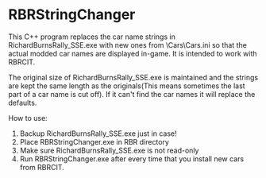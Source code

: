 # RBRStringChanger

This C++ program replaces the car name strings in RichardBurnsRally_SSE.exe with new ones from \Cars\Cars.ini so that the actual modded car names are displayed in-game. It is intended to work with RBRCIT.

The original size of RichardBurnsRally_SSE.exe is maintained and the strings are kept the same length as the originals(This means sometimes the last part of a car name is cut off).
If it can't find the car names it will replace the defaults.

How to use:
1. Backup RichardBurnsRally_SSE.exe just in case!
2. Place RBRStringChanger.exe in RBR directory
3. Make sure RichardBurnsRally_SSE.exe is not read-only
4. Run RBRStringChanger.exe after every time that you install new cars from RBRCIT.
